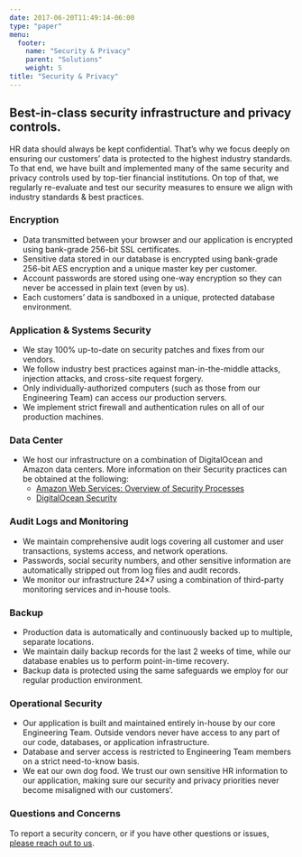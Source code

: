 ```yaml
---
date: 2017-06-20T11:49:14-06:00
type: "paper"
menu:
  footer:
    name: "Security & Privacy"
    parent: "Solutions"
    weight: 5
title: "Security & Privacy"
---
```


## Best-in-class security infrastructure and privacy controls.

HR data should always be kept confidential. That’s why we focus deeply on ensuring our customers’ data is protected
to the highest industry standards. To that end, we have built and implemented many of the same security and privacy
controls used by top-tier financial institutions. On top of that, we regularly re-evaluate and test our security
measures to ensure we align with industry standards & best practices.

### Encryption

- Data transmitted between your browser and our application is encrypted using bank­-grade 256­-bit SSL certificates.
- Sensitive data stored in our database is encrypted using bank-­grade 256­-bit AES encryption and a unique master key
  per customer.
- Account passwords are stored using one­-way encryption so they can never be accessed in plain text (even by us).
- Each customers’ data is sandboxed in a unique, protected database environment.

### Application & Systems Security

- We stay 100% up-to-date on security patches and fixes from our vendors.
- We follow industry best practices against man-in-the-middle attacks, injection attacks, and cross-­site request forgery.
- Only individually-­authorized computers (such as those from our Engineering Team) can access our production servers.
- We implement strict firewall and authentication rules on all of our production machines.

### Data Center

- We host our infrastructure on a combination of DigitalOcean and Amazon data centers. More information on their
  Security practices can be obtained at the following:
  - [Amazon Web Services: Overview of Security Processes](https://d36cz9buwru1tt.cloudfront.net/pdf/AWS_Security_Whitepaper.pdf)
  - [DigitalOcean Security](https://www.digitalocean.com/security/)

### Audit Logs and Monitoring

- We maintain comprehensive audit logs covering all customer and user transactions, systems access, and network operations.
- Passwords, social security numbers, and other sensitive information are automatically stripped out from log files
  and audit records.
- We monitor our infrastructure 24×7 using a combination of third­-party monitoring services and in-house tools.

### Backup

- Production data is automatically and continuously backed up to multiple, separate locations.
- We maintain daily backup records for the last 2 weeks of time, while our database enables us to perform point-in-time
  recovery.
- Backup data is protected using the same safeguards we employ for our regular production environment.

### Operational Security

- Our application is built and maintained entirely in­-house by our core Engineering Team. Outside vendors never have
  access to any part of our code, databases, or application infrastructure.
- Database and server access is restricted to Engineering Team members on a strict need­-to-know basis.
- We eat our own dog food. We trust our own sensitive HR information to our application, making sure our security and
  privacy priorities never become misaligned with our customers’.

### Questions and Concerns
To report a security concern, or if you have other questions or issues, [please reach out to us](/contact).

